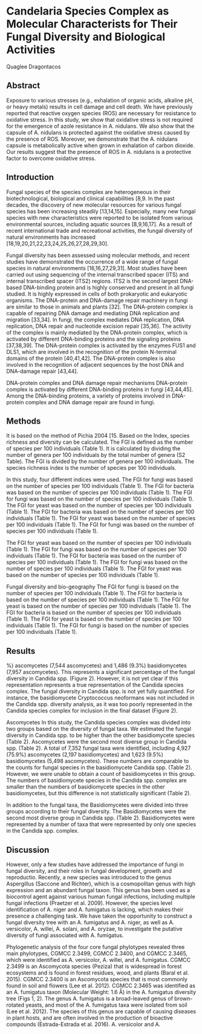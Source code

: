 # Candelaria Species Complex as Molecular Characterists for Their Fungal Diversity and Biological Activities
Quaglee Dragontacos


## Abstract
Exposure to various stresses (e.g., exhalation of organic acids, alkaline pH, or heavy metals) results in cell damage and cell death. We have previously reported that reactive oxygen species (ROS) are necessary for resistance to oxidative stress. In this study, we show that oxidative stress is not required for the emergence of azole resistance in A. nidulans. We also show that the capsule of A. nidulans is protected against the oxidative stress caused by the presence of ROS. Moreover, we demonstrate that the A. nidulans capsule is metabolically active when grown in exhalation of carbon dioxide. Our results suggest that the presence of ROS in A. nidulans is a protective factor to overcome oxidative stress.


## Introduction
Fungal species of the species complex are heterogeneous in their biotechnological, biological and clinical capabilities [8,9. In the past decades, the discovery of new molecular resources for various fungal species has been increasing steadily [13,14,15]. Especially, many new fungal species with new characteristics were reported to be isolated from various environmental sources, including aquatic sources [8,9,16,17]. As a result of recent international trade and recreational activities, the fungal diversity of natural environments has increased [18,19,20,21,22,23,24,25,26,27,28,29,30].

Fungal diversity has been assessed using molecular methods, and recent studies have demonstrated the occurrence of a wide range of fungal species in natural environments [16,16,27,29,31]. Most studies have been carried out using sequencing of the internal transcribed spacer (ITS) and internal transcribed spacer (ITS2) regions. ITS2 is the second largest DNA-based DNA-binding protein and is highly conserved and present in all fungi studied. It is highly expressed in cells of both prokaryotic and eukaryotic organisms. The DNA-protein and DNA-damage repair machinery in fungi are similar to those in animals and plants [32]. The DNA-protein complex is capable of repairing DNA damage and mediating DNA replication and migration [33,34]. In fungi, the complex mediates DNA replication, DNA replication, DNA repair and nucleotide excision repair [35,36]. The activity of the complex is mainly mediated by the DNA-protein complex, which is activated by different DNA-binding proteins and the signaling proteins [37,38,39]. The DNA-protein complex is activated by the enzymes FUS1 and DLS1, which are involved in the recognition of the protein N-terminal domains of the protein [40,41,42]. The DNA-protein complex is also involved in the recognition of adjacent sequences by the host DNA and DNA-damage repair [43,44].

DNA-protein complex and DNA damage repair mechanisms
DNA-protein complex is activated by different DNA-binding proteins in fungi [43,44,45]. Among the DNA-binding proteins, a variety of proteins involved in DNA-protein complex and DNA damage repair are found in fungi.


## Methods
It is based on the method of Pichia 2004 [15. Based on the Index, species richness and diversity can be calculated. The FGI is defined as the number of species per 100 individuals (Table 1). It is calculated by dividing the number of genera per 100 individuals by the total number of genera (S2 Table). The FGI is divided by the number of genera per 100 individuals. The species richness index is the number of species per 100 individuals.

In this study, four different indices were used. The FGI for fungi was based on the number of species per 100 individuals (Table 1). The FGI for bacteria was based on the number of species per 100 individuals (Table 1). The FGI for fungi was based on the number of species per 100 individuals (Table 1). The FGI for yeast was based on the number of species per 100 individuals (Table 1). The FGI for bacteria was based on the number of species per 100 individuals (Table 1). The FGI for yeast was based on the number of species per 100 individuals (Table 1). The FGI for fungi was based on the number of species per 100 individuals (Table 1).

The FGI for yeast was based on the number of species per 100 individuals (Table 1). The FGI for fungi was based on the number of species per 100 individuals (Table 1). The FGI for bacteria was based on the number of species per 100 individuals (Table 1). The FGI for fungi was based on the number of species per 100 individuals (Table 1). The FGI for yeast was based on the number of species per 100 individuals (Table 1).

Fungal diversity and bio-geography
The FGI for fungi is based on the number of species per 100 individuals (Table 1). The FGI for bacteria is based on the number of species per 100 individuals (Table 1). The FGI for yeast is based on the number of species per 100 individuals (Table 1). The FGI for bacteria is based on the number of species per 100 individuals (Table 1). The FGI for yeast is based on the number of species per 100 individuals (Table 1). The FGI for fungi is based on the number of species per 100 individuals (Table 1).


## Results
%) ascomycetes (7,544 ascomycetes) and 1,486 (9.3%) basidiomycetes (7,957 ascomycetes). This represents a significant percentage of the fungal diversity in Candida spp. (Figure 2). However, it is not yet clear if this representation represents a true representation of the Candida species complex. The fungal diversity in Candida spp. is not yet fully quantified. For instance, the basidiomycete Cryptococcus neoformans was not included in the Candida spp. diversity analysis, as it was too poorly represented in the Candida species complex for inclusion in the final dataset (Figure 2).

Ascomycetes
In this study, the Candida species complex was divided into two groups based on the diversity of fungal taxa. We estimated the fungal diversity in Candida spp. to be higher than the other basidiomycete species (Table 2). Ascomycetes were the second most diverse group in Candida spp. (Table 2). A total of 7,352 fungal taxa were identified, including 4,927 (75.9%) ascomycetes (2,197 basidiomycetes) and 1,623 (9.5%) basidiomycetes (5,498 ascomycetes). These numbers are comparable to the counts for fungal species in the basidiomycete Candida spp. (Table 2). However, we were unable to obtain a count of basidiomycetes in this group. The numbers of basidiomycete species in the Candida spp. complex are smaller than the numbers of basidiomycete species in the other basidiomycetes, but this difference is not statistically significant (Table 2).

In addition to the fungal taxa, the Basidiomycetes were divided into three groups according to their fungal diversity. The Basidiomycetes were the second most diverse group in Candida spp. (Table 2). Basidiomycetes were represented by a number of taxa that were represented by only one species in the Candida spp. complex.


## Discussion
However, only a few studies have addressed the importance of fungi in fungal diversity, and their roles in fungal development, growth and reproductio. Recently, a new species was introduced to the genus Aspergillus (Saccone and Richter), which is a cosmopolitan genus with high expression and an abundant fungal taxon. This genus has been used as a biocontrol agent against various human fungal infections, including multiple fungal infections (Praetzer et al. 2009). However, the species level identification of A. niger and A. fumigatus is lacking, which makes their presence a challenging task. We have taken the opportunity to construct a fungal diversity tree with an A. fumigatus and A. niger, as well as A. versicolor, A. willei, A. solani, and A. oryzae, to investigate the putative diversity of fungi associated with A. fumigatus.

Phylogenetic analysis of the four core fungal phylotypes revealed three main phylotypes, CGMCC 2.3499, CGMCC 2.3400, and CGMCC 2.3465, which were identified as A. versicolor, A. willei, and A. fumigatus. CGMCC 2.3499 is an Ascomycota species (Peziza) that is widespread in forest ecosystems and is found in forest residues, wood, and plants (Baral et al. 2015). CGMCC 2.3400 is an Ascomycota species that is most commonly found in soil and flowers (Lee et al. 2012). CGMCC 2.3465 was identified as an A. fumigatus taxon (Molecular Weight: 1.6 Å) in the A. fumigatus diversity tree (Figs 1, 2). The genus A. fumigatus is a broad-leaved genus of brown-rotated yeasts, and most of the A. fumigatus taxa were isolated from soil (Lee et al. 2012). The species of this genus are capable of causing diseases in plant hosts, and are often involved in the production of bioactive compounds (Estrada-Estrada et al. 2016). A. versicolor and A.
